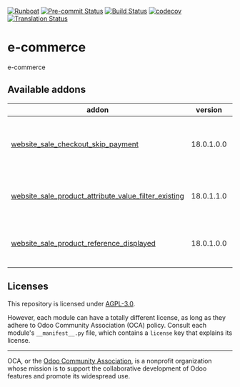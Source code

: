 
[![Runboat](https://img.shields.io/badge/runboat-Try%20me-875A7B.png)](https://runboat.odoo-community.org/builds?repo=OCA/e-commerce&target_branch=18.0)
[![Pre-commit Status](https://github.com/OCA/e-commerce/actions/workflows/pre-commit.yml/badge.svg?branch=18.0)](https://github.com/OCA/e-commerce/actions/workflows/pre-commit.yml?query=branch%3A18.0)
[![Build Status](https://github.com/OCA/e-commerce/actions/workflows/test.yml/badge.svg?branch=18.0)](https://github.com/OCA/e-commerce/actions/workflows/test.yml?query=branch%3A18.0)
[![codecov](https://codecov.io/gh/OCA/e-commerce/branch/18.0/graph/badge.svg)](https://codecov.io/gh/OCA/e-commerce)
[![Translation Status](https://translation.odoo-community.org/widgets/e-commerce-18-0/-/svg-badge.svg)](https://translation.odoo-community.org/engage/e-commerce-18-0/?utm_source=widget)

<!-- /!\ do not modify above this line -->

# e-commerce

e-commerce

<!-- /!\ do not modify below this line -->

<!-- prettier-ignore-start -->

[//]: # (addons)

Available addons
----------------
addon | version | maintainers | summary
--- | --- | --- | ---
[website_sale_checkout_skip_payment](website_sale_checkout_skip_payment/) | 18.0.1.0.0 |  | Skip payment for logged users in checkout process
[website_sale_product_attribute_value_filter_existing](website_sale_product_attribute_value_filter_existing/) | 18.0.1.1.0 |  | Allow hide attributes values not used in variants
[website_sale_product_reference_displayed](website_sale_product_reference_displayed/) | 18.0.1.0.0 |  | Display product reference in e-commerce

[//]: # (end addons)

<!-- prettier-ignore-end -->

## Licenses

This repository is licensed under [AGPL-3.0](LICENSE).

However, each module can have a totally different license, as long as they adhere to Odoo Community Association (OCA)
policy. Consult each module's `__manifest__.py` file, which contains a `license` key
that explains its license.

----
OCA, or the [Odoo Community Association](http://odoo-community.org/), is a nonprofit
organization whose mission is to support the collaborative development of Odoo features
and promote its widespread use.
